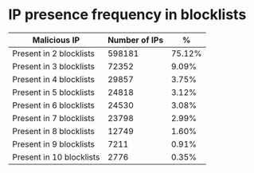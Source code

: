 # IP presence frequency in blocklists
| Malicious IP | Number of IPs | % |
|----|----|----|
| Present in 2 blocklists | 598181 | 75.12% |
| Present in 3 blocklists | 72352 | 9.09% |
| Present in 4 blocklists | 29857 | 3.75% |
| Present in 5 blocklists | 24818 | 3.12% |
| Present in 6 blocklists | 24530 | 3.08% |
| Present in 7 blocklists | 23798 | 2.99% |
| Present in 8 blocklists | 12749 | 1.60% |
| Present in 9 blocklists | 7211 | 0.91% |
| Present in 10 blocklists | 2776 | 0.35% |

